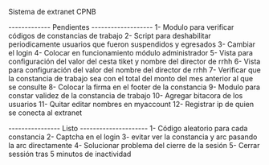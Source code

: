 Sistema de extranet CPNB

------------- Pendientes -------------------
1- Modulo para verificar códigos de constancias de trabajo
2- Script para deshabilitar periodicamente usuarios que fueron suspendidos y egresados
3- Cambiar el login
4- Colocar en funcionamiento módulo administrador
5- Vista para configuración del valor del cesta tiket y nombre del director de rrhh
6- Vista para configuración del valor del nombre del director de rrhh
7- Verificar que la constancia de trabajo sea con el total del monto del mes anterior al que se consulte
8- Colocar la firma en el footer de la constancia
9- Modulo para constar validez de la constancia de trabajo
10- Agregar bitacora de los usuarios
11- Quitar editar nombres en myaccount
12- Registrar ip de quien se conecta al extranet

---------------- Listo ---------------------
1- Código aleatorio para cada constancia
2- Captcha en el login
3- evitar ver la constancia y arc pasando la arc directamente
4- Solucionar problema del cierre de la sesión
5- Cerrar sessión tras 5 minutos de inactividad